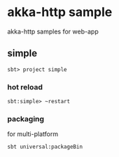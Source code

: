 
# akka-http sample

akka-http samples for web-app

## simple

`sbt> project simple`

### hot reload

`sbt:simple> ~restart`

### packaging

for multi-platform

`sbt universal:packageBin`



